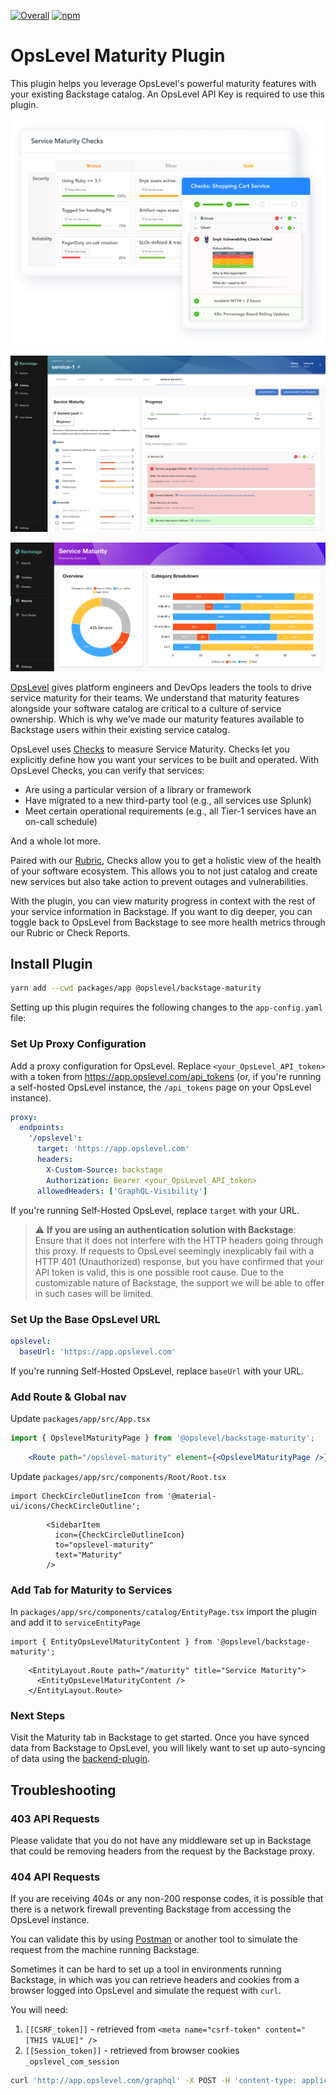 [![Overall](https://img.shields.io/endpoint?style=flat&url=https%3A%2F%2Fapp.opslevel.com%2Fapi%2Fservice_level%2FSX_5tBBV3PXtQcTEe4j6kGw_Sm0ys-piO0swtoWKCwo)](https://app.opslevel.com/services/backstage_plugin/maturity-report)
[![npm](https://img.shields.io/npm/v/@opslevel/backstage-maturity)](https://www.npmjs.com/package/@opslevel/backstage-maturity)

# OpsLevel Maturity Plugin

This plugin helps you leverage OpsLevel's powerful maturity features with your existing Backstage catalog. An OpsLevel API Key is required to use this plugin.

![](docs/rubric.png)

![](docs/maturity-on-service.png)

![](docs/maturity-report.png)

[OpsLevel](https://www.opslevel.com/) gives platform engineers and DevOps leaders the tools to drive service maturity for their teams. We understand that maturity features alongside your software catalog are critical to a culture of service ownership. Which is why we’ve made our maturity features available to Backstage users within their existing service catalog.

OpsLevel uses [Checks](https://www.opslevel.com/docs/getting-started-with-checks) to measure Service Maturity. Checks let you explicitly define how you want your services to be built and operated.
With OpsLevel Checks, you can verify that services:
* Are using a particular version of a library or framework
* Have migrated to a new third-party tool (e.g., all services use Splunk)
* Meet certain operational requirements (e.g., all Tier-1 services have an on-call schedule)

And a whole lot more.

Paired with our [Rubric](https://www.opslevel.com/docs/getting-started-with-rubrics), Checks allow you to get a holistic view of the health of your software ecosystem. This allows you to not just catalog and create new services but also take action to prevent outages and vulnerabilities.

With the plugin, you can view maturity progress in context with the rest of your service information in Backstage. If you want to dig deeper, you can toggle back to OpsLevel from Backstage to see more health metrics through our Rubric or Check Reports.



## Install Plugin

```bash
yarn add --cwd packages/app @opslevel/backstage-maturity
```

Setting up this plugin requires the following changes to the `app-config.yaml` file:

### Set Up Proxy Configuration

Add a proxy configuration for OpsLevel. Replace `<your_OpsLevel_API_token>` with a token from https://app.opslevel.com/api_tokens (or, if you're running a self-hosted OpsLevel instance, the `/api_tokens` page on your OpsLevel instance).

```yaml
proxy:
  endpoints:
    '/opslevel':
      target: 'https://app.opslevel.com'
      headers:
        X-Custom-Source: backstage
        Authorization: Bearer <your_OpsLevel_API_token>
      allowedHeaders: ['GraphQL-Visibility']
```

If you're running Self-Hosted OpsLevel, replace `target` with your URL.

> :warning: **If you are using an authentication solution with Backstage**: Ensure that it does not interfere with the HTTP headers going through this proxy. If requests to OpsLevel seemingly inexplicably fail with a HTTP 401 (Unauthorized) response, but you have confirmed that your API token is valid, this is one possible root cause. Due to the customizable nature of Backstage, the support we will be able to offer in such cases will be limited.

### Set Up the Base OpsLevel URL

```yaml
opslevel:
  baseUrl: 'https://app.opslevel.com'
```

If you're running Self-Hosted OpsLevel, replace `baseUrl` with your URL.

### Add Route & Global nav

Update `packages/app/src/App.tsx`

```jsx
import { OpslevelMaturityPage } from '@opslevel/backstage-maturity';
```
```jsx
    <Route path="/opslevel-maturity" element={<OpslevelMaturityPage />}/>
```


Update `packages/app/src/components/Root/Root.tsx`

```tsx
import CheckCircleOutlineIcon from '@material-ui/icons/CheckCircleOutline';

```
```tsx
        <SidebarItem
          icon={CheckCircleOutlineIcon}
          to="opslevel-maturity"
          text="Maturity"
        />
```


### Add Tab for Maturity to Services

In `packages/app/src/components/catalog/EntityPage.tsx` import the plugin and add it to `serviceEntityPage`

```tsx
import { EntityOpsLevelMaturityContent } from '@opslevel/backstage-maturity';
```
```tsx
    <EntityLayout.Route path="/maturity" title="Service Maturity">
      <EntityOpsLevelMaturityContent />
    </EntityLayout.Route>
```

### Next Steps

Visit the Maturity tab in Backstage to get started. Once you have synced data from Backstage to OpsLevel, you will likely want to set up auto-syncing of data using the [backend-plugin](https://github.com/OpsLevel/backstage-plugin-backend).


## Troubleshooting

### 403 API Requests

Please validate that you do not have any middleware set up in Backstage that could be removing headers from the request by the Backstage proxy.

### 404 API Requests

If you are receiving 404s or any non-200 response codes, it is possible that there is a network firewall preventing Backstage from accessing the OpsLevel instance.

You can validate this by using [Postman](https://www.postman.com/downloads/) or another tool to simulate the request from the machine running Backstage.

Sometimes it can be hard to set up a tool in environments running Backstage, in which was you can retrieve headers and cookies from a browser logged into OpsLevel and simulate the request with `curl`.

You will need:

1. `[[CSRF_token]]` - retrieved from `<meta name="csrf-token" content="[THIS VALUE]" />`
1. `[[Session_token]]` - retrieved from browser cookies `_opslevel_com_session`


```sh
curl 'http://app.opslevel.com/graphql' -X POST -H 'content-type: application/json' -H 'graphql-visibility: internal' -H 'x-csrf-token: [[CSRF_token]]' -H 'Cookie: _opslevel_com_session=[[Session_token]]' --data-raw '{"operationName":"requestApplicationConfigs","variables":{},"query":"query requestApplicationConfigs {\n  elasticsearchEnabled\n  environment\n}"}'
```